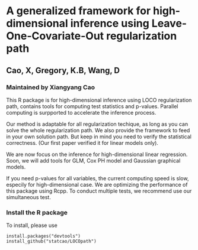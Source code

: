 # A generalized framework for high-dimensional inference using Leave-One-Covariate-Out regularization path
## Cao, X, Gregory, K.B, Wang, D
### Maintained by Xiangyang Cao

This R package is for high-dimensional inference using LOCO regularization path, contains tools for computing test statistics and p-values. Parallel computing is surpported to accelerate the inference process. 

Our method is adaptable for all regularization techique, as long as you can solve the whole regularization path. We also provide the framework to feed in your own solution path. But keep in mind you need to verify the statistical correctness. (Our first paper verified it for linear models only). 

We are now focus on the inference for high-dimensional linear regression. Soon, we will add tools for GLM, Cox PH model and Gaussian graphical models.  

If you need p-values for all variables, the current computing speed is slow, especily for high-dimensional case. We are optimizing the performance of this package using Rcpp. To conduct multiple tests, we recommend use our simultaneous test.

### Install the R package

To install, please use 
```
install.packages("devtools")
install_github("statcao/LOCOpath")
```

